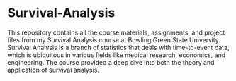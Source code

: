 # Survival-Analysis
This repository contains all the course materials, assignments, and project files from my Survival Analysis course at Bowling Green State University. Survival Analysis is a branch of statistics that deals with time-to-event data, which is ubiquitous in various fields like medical research, economics, and engineering. The course provided a deep dive into both the theory and application of survival analysis.
